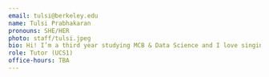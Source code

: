 ```yaml
---
email: tulsi@berkeley.edu
name: Tulsi Prabhakaran
pronouns: SHE/HER
photo: staff/tulsi.jpeg
bio: Hi! I’m a third year studying MCB & Data Science and I love singing, playing tennis, and going to concerts around the bay:)
role: Tutor (UCS1)
office-hours: TBA
---
```

